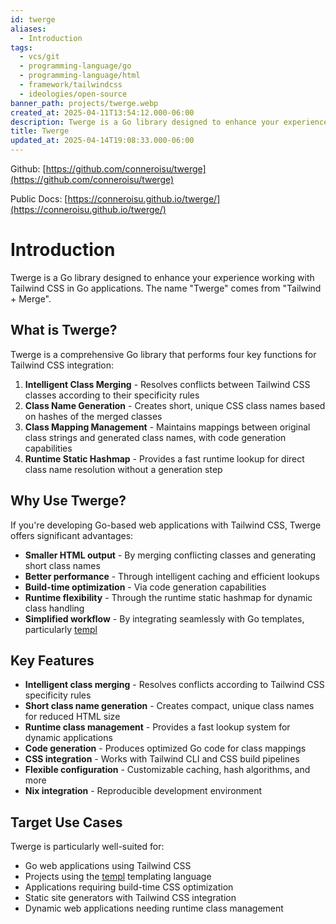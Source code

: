 ```yaml
---
id: twerge
aliases:
  - Introduction
tags:
  - vcs/git
  - programming-language/go
  - programming-language/html
  - framework/tailwindcss
  - ideologies/open-source
banner_path: projects/twerge.webp
created_at: 2025-04-11T13:54:12.000-06:00
description: Twerge is a Go library designed to enhance your experience working with Tailwind CSS in Go applications. The name "Twerge" comes from "Tailwind + Merge".
title: Twerge
updated_at: 2025-04-14T19:08:33.000-06:00
---
```


Github: [https://github.com/conneroisu/twerge](https://github.com/conneroisu/twerge)

Public Docs: [https://conneroisu.github.io/twerge/](https://conneroisu.github.io/twerge/)

# Introduction

Twerge is a Go library designed to enhance your experience working with Tailwind CSS in Go applications. The name "Twerge" comes from "Tailwind + Merge".

## What is Twerge?

Twerge is a comprehensive Go library that performs four key functions for Tailwind CSS integration:

1. **Intelligent Class Merging** - Resolves conflicts between Tailwind CSS classes according to their specificity rules
2. **Class Name Generation** - Creates short, unique CSS class names based on hashes of the merged classes
3. **Class Mapping Management** - Maintains mappings between original class strings and generated class names, with code generation capabilities
4. **Runtime Static Hashmap** - Provides a fast runtime lookup for direct class name resolution without a generation step

## Why Use Twerge?

If you're developing Go-based web applications with Tailwind CSS, Twerge offers significant advantages:

- **Smaller HTML output** - By merging conflicting classes and generating short class names
- **Better performance** - Through intelligent caching and efficient lookups
- **Build-time optimization** - Via code generation capabilities
- **Runtime flexibility** - Through the runtime static hashmap for dynamic class handling
- **Simplified workflow** - By integrating seamlessly with Go templates, particularly [templ](https://github.com/a-h/templ)

## Key Features

- **Intelligent class merging** - Resolves conflicts according to Tailwind CSS specificity rules
- **Short class name generation** - Creates compact, unique class names for reduced HTML size
- **Runtime class management** - Provides a fast lookup system for dynamic applications
- **Code generation** - Produces optimized Go code for class mappings
- **CSS integration** - Works with Tailwind CLI and CSS build pipelines
- **Flexible configuration** - Customizable caching, hash algorithms, and more
- **Nix integration** - Reproducible development environment

## Target Use Cases

Twerge is particularly well-suited for:

- Go web applications using Tailwind CSS
- Projects using the [templ](https://github.com/a-h/templ) templating language
- Applications requiring build-time CSS optimization
- Static site generators with Tailwind CSS integration
- Dynamic web applications needing runtime class management


